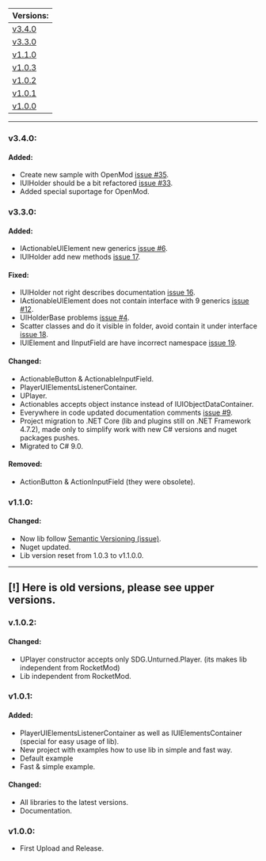 | Versions: |
| - |
| [v3.4.0](#v340) |
| [v3.3.0](#v330) |
| [v1.1.0](#v110) |
| [v1.0.3](#v103) |
| [v1.0.2](#v102) |
| [v1.0.1](#v101) |
| [v1.0.0](#v100) |

---

### v3.4.0:
#### Added: 
* Create new sample with OpenMod [issue #35](https://github.com/sunnamed434/UIElementsUnturned/issues/35).
* IUIHolder should be a bit refactored [issue #33](https://github.com/sunnamed434/UIElementsUnturned/issues/33).
* Added special suportage for OpenMod.

### v3.3.0:
#### Added: 
* IActionableUIElement new generics [issue #6](https://github.com/sunnamed434/UIElementsUnturned/issues/6).
* IUIHolder add new methods [issue 17](https://github.com/sunnamed434/UIElementsUnturned/issues/17).

#### Fixed:
* IUIHolder not right describes documentation [issue 16](https://github.com/sunnamed434/UIElementsUnturned/issues/16).
* IActionableUIElement does not contain interface with 9 generics  [issue #12](https://github.com/sunnamed434/UIElementsUnturned/issues/12).
* UIHolderBase problems [issue #4](https://github.com/sunnamed434/UIElementsUnturned/issues/4).
* Scatter classes and do it visible in folder, avoid contain it under interface [issue 18](https://github.com/sunnamed434/UIElementsUnturned/issues/18).
* IUIElement and IInputField are have incorrect namespace [issue 19](https://github.com/sunnamed434/UIElementsUnturned/issues/19).

#### Changed: 
* ActionableButton & ActionableInputField.
* PlayerUIElementsListenerContainer.
* UPlayer.
* Actionables accepts object instance instead of IUIObjectDataContainer.
* Everywhere in code updated documentation comments [issue #9](https://github.com/sunnamed434/UIElementsUnturned/issues/9).
* Project migration to .NET Core (lib and plugins still on .NET Framework 4.7.2), made only to simplify work with new C# versions and nuget packages pushes.
* Migrated to C# 9.0.

#### Removed:
* ActionButton & ActionInputField (they were obsolete).

### v1.1.0:
#### Changed: 
* Now lib follow [Semantic Versioning (issue)](https://github.com/sunnamed434/UIElementsUnturned/issues/7).
* Nuget updated.
* Lib version reset from 1.0.3 to v1.1.0.0.

---

## [!] Here is old versions, please see upper versions.
### v.1.0.2:
#### Changed:
* UPlayer constructor accepts only SDG.Unturned.Player. (its makes lib independent from RocketMod)
* Lib independent from RocketMod.

### v1.0.1:
#### Added: 
* PlayerUIElementsListenerContainer as well as IUIElementsContainer (special for easy usage of lib).
* New project with examples how to use lib in simple and fast way.
* Default example
* Fast & simple example.

#### Changed:
* All libraries to the latest versions.
* Documentation.

### v1.0.0:
* First Upload and Release.
